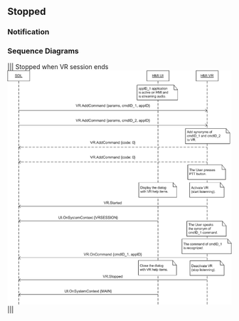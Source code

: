 ## Stopped


### Notification

### Sequence Diagrams
|||
Stopped when VR session ends
![Stopped](./assets/Stopped.png)
|||
